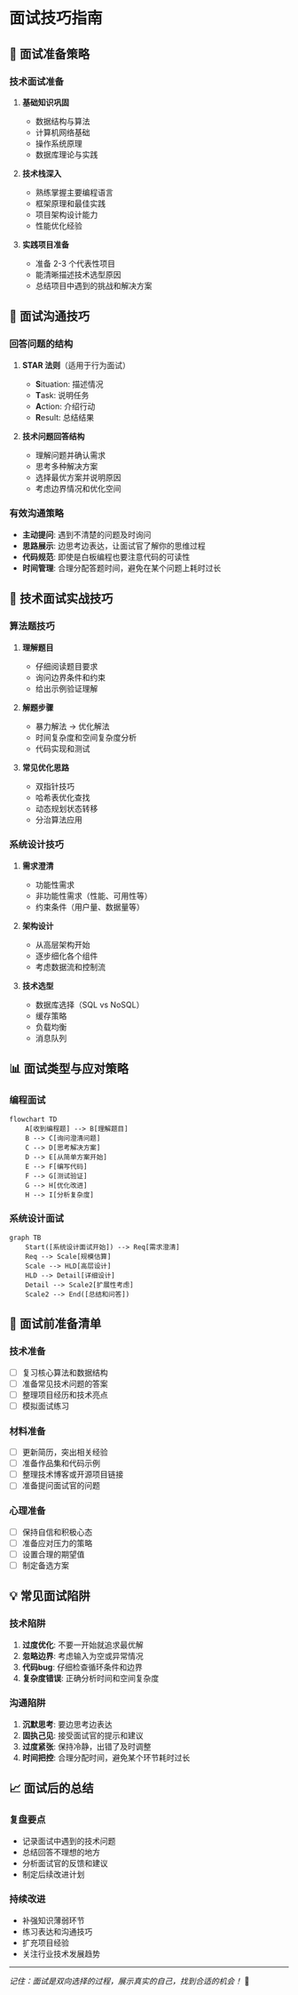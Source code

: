 # 面试技巧指南

## 🎯 面试准备策略

### 技术面试准备
1. **基础知识巩固**
   - 数据结构与算法
   - 计算机网络基础
   - 操作系统原理
   - 数据库理论与实践

2. **技术栈深入**
   - 熟练掌握主要编程语言
   - 框架原理和最佳实践
   - 项目架构设计能力
   - 性能优化经验

3. **实践项目准备**
   - 准备 2-3 个代表性项目
   - 能清晰描述技术选型原因
   - 总结项目中遇到的挑战和解决方案

## 💬 面试沟通技巧

### 回答问题的结构
1. **STAR 法则**（适用于行为面试）
   - **S**ituation: 描述情况
   - **T**ask: 说明任务
   - **A**ction: 介绍行动
   - **R**esult: 总结结果

2. **技术问题回答结构**
   - 理解问题并确认需求
   - 思考多种解决方案
   - 选择最优方案并说明原因
   - 考虑边界情况和优化空间

### 有效沟通策略
- **主动提问**: 遇到不清楚的问题及时询问
- **思路展示**: 边思考边表达，让面试官了解你的思维过程
- **代码规范**: 即使是白板编程也要注意代码的可读性
- **时间管理**: 合理分配答题时间，避免在某个问题上耗时过长

## 🔧 技术面试实战技巧

### 算法题技巧
1. **理解题目**
   - 仔细阅读题目要求
   - 询问边界条件和约束
   - 给出示例验证理解

2. **解题步骤**
   - 暴力解法 → 优化解法
   - 时间复杂度和空间复杂度分析
   - 代码实现和测试

3. **常见优化思路**
   - 双指针技巧
   - 哈希表优化查找
   - 动态规划状态转移
   - 分治算法应用

### 系统设计技巧
1. **需求澄清**
   - 功能性需求
   - 非功能性需求（性能、可用性等）
   - 约束条件（用户量、数据量等）

2. **架构设计**
   - 从高层架构开始
   - 逐步细化各个组件
   - 考虑数据流和控制流

3. **技术选型**
   - 数据库选择（SQL vs NoSQL）
   - 缓存策略
   - 负载均衡
   - 消息队列

## 📊 面试类型与应对策略

### 编程面试
```mermaid
flowchart TD
    A[收到编程题] --> B[理解题目]
    B --> C[询问澄清问题]
    C --> D[思考解决方案]
    D --> E[从简单方案开始]
    E --> F[编写代码]
    F --> G[测试验证]
    G --> H[优化改进]
    H --> I[分析复杂度]
```

### 系统设计面试
```mermaid
graph TB
    Start([系统设计面试开始]) --> Req[需求澄清]
    Req --> Scale[规模估算]
    Scale --> HLD[高层设计]
    HLD --> Detail[详细设计]
    Detail --> Scale2[扩展性考虑]
    Scale2 --> End([总结和问答])
```

## 🚀 面试前准备清单

### 技术准备
- [ ] 复习核心算法和数据结构
- [ ] 准备常见技术问题的答案
- [ ] 整理项目经历和技术亮点
- [ ] 模拟面试练习

### 材料准备
- [ ] 更新简历，突出相关经验
- [ ] 准备作品集和代码示例
- [ ] 整理技术博客或开源项目链接
- [ ] 准备提问面试官的问题

### 心理准备
- [ ] 保持自信和积极心态
- [ ] 准备应对压力的策略
- [ ] 设置合理的期望值
- [ ] 制定备选方案

## 💡 常见面试陷阱

### 技术陷阱
1. **过度优化**: 不要一开始就追求最优解
2. **忽略边界**: 考虑输入为空或异常情况
3. **代码bug**: 仔细检查循环条件和边界
4. **复杂度错误**: 正确分析时间和空间复杂度

### 沟通陷阱
1. **沉默思考**: 要边思考边表达
2. **固执己见**: 接受面试官的提示和建议
3. **过度紧张**: 保持冷静，出错了及时调整
4. **时间把控**: 合理分配时间，避免某个环节耗时过长

## 📈 面试后的总结

### 复盘要点
- 记录面试中遇到的技术问题
- 总结回答不理想的地方
- 分析面试官的反馈和建议
- 制定后续改进计划

### 持续改进
- 补强知识薄弱环节
- 练习表达和沟通技巧
- 扩充项目经验
- 关注行业技术发展趋势

---

*记住：面试是双向选择的过程，展示真实的自己，找到合适的机会！* 🌟 
